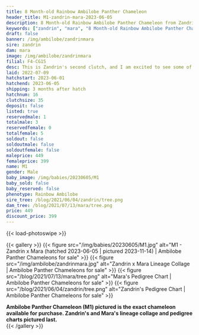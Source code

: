 ```yaml
---
title: 8 Month-old Rainbow Ambilobe Panther Chameleon
header_title: M1-zandrin-mara-2023-06-05
description: 8 Month-old Rainbow Ambilobe Panther Chameleon from Zandrin and Mara. This is Zandrin's second clutch, and I am excited to see some of his little ybbb color up! We've included sire and dam dendrograms if available, but you can view our Zandrin or Mara breeder pages for more information.
keywords: ["zandrin", "mara", "8 Month-old Rainbow Ambilobe Panther Chameleon", "baby chameleons for sale", "buy panther chameleon", "panther for sale", "ambilobe panther chameleons for sale", "ambilobe panther chameleon for sale"]
draft: false
banner: /img/ambilobe/zandrinmara
sire: zandrin
dam: mara
image: /img/ambilobe/zandrinmara
filial: F4-CG15
desc: This is Zandrin's second clutch, and I am excited to see some of his little ybbb color up!
laid: 2022-07-09
hatchstart: 2023-06-01
hatchend: 2023-06-05
shipping: 3 months after hatch
hatchnum: 16
clutchsize: 35
deposit: false
listed: true
reservedmale: 1
totalmale: 3
reservedfemale: 0
totalfemale: 5
soldout: false
soldoutmale: false
soldoutfemale: false
maleprice: 449
femaleprice: 399
name: M1
gender: Male
baby_image: /img/babies/20230605/M1
baby_sold: false
baby_reserved: false
phenotype: Rainbow Ambilobe
sire_tree: /blog/2021/06/04/zandrin/tree.png
dam_tree: /blog/2021/07/13/mara/tree.png
price: 449
discount_price: 399
---
```


{{< load-photoswipe >}}

{{< gallery >}}
  {{< figure src="/img/babies/20230605/M1.jpg" alt="M1 - Zandrin x Mara (hatched 2023-06-05 | pictured 2023-11-14) | Ambilobe Panther Chameleons for sale" >}}
  {{< figure src="/img/ambilobe/zandrinmara.jpg" alt="Zandrin x Mara Lineage Collage | Ambilobe Panther Chameleons for sale" >}}
  {{< figure src="/blog/2021/07/13/mara/tree.png" alt="Mara's Pedigree Chart | Ambilobe Panther Chameleons for sale" >}}
  {{< figure src="/blog/2021/06/04/zandrin/tree.png" alt="Zandrin's Pedigree Chart | Ambilobe Panther Chameleons for sale" >}}
  <figcaption><strong>Ambilobe Panther Chameleon (M1) pictured is the exact chameleon available for purchase. Zandrin's and Mara's lineage collage and pedigree charts pictured last.</strong></figcaption>
{{< /gallery >}}
